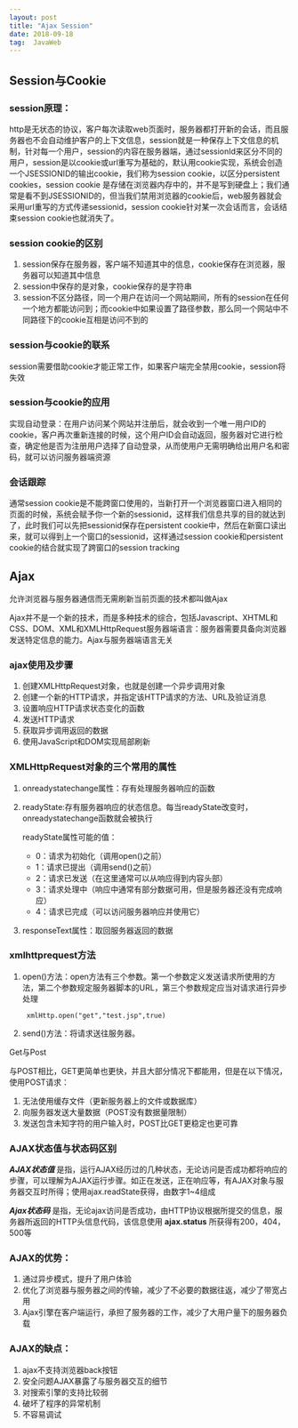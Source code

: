```yaml
---
layout: post                  
title: "Ajax Session"             
date: 2018-09-18               
tag:  JavaWeb
---
```


## Session与Cookie

### session原理：

 http是无状态的协议，客户每次读取web页面时，服务器都打开新的会话，而且服务器也不会自动维护客户的上下文信息，session就是一种保存上下文信息的机制，针对每一个用户，session的内容在服务器端，通过sessionId来区分不同的用户，session是以cookie或url重写为基础的，默认用cookie实现，系统会创造一个JSESSIONID的输出cookie，我们称为session cookie，以区分persistent cookies，session cookie 是存储在浏览器内存中的，并不是写到硬盘上；我们通常是看不到JSESSIONID的，但当我们禁用浏览器的cookie后，web服务器就会采用url重写的方式传递sessionid，session cookie针对某一次会话而言，会话结束session cookie也就消失了。

### **session cookie的区别**

1. session保存在服务器，客户端不知道其中的信息，cookie保存在浏览器，服务器可以知道其中信息
2. session中保存的是对象，cookie保存的是字符串
3. session不区分路径，同一个用户在访问一个网站期间，所有的session在任何一个地方都能访问到；而cookie中如果设置了路径参数，那么同一个网站中不同路径下的cookie互相是访问不到的

### session与cookie的联系

session需要借助cookie才能正常工作，如果客户端完全禁用cookie，session将失效

### session与cookie的应用

实现自动登录：在用户访问某个网站并注册后，就会收到一个唯一用户ID的cookie，客户再次重新连接的时候，这个用户ID会自动返回，服务器对它进行检查，确定他是否为注册用户选择了自动登录，从而使用户无需明确给出用户名和密码，就可以访问服务器端资源

### 会话跟踪

通常session cookie是不能跨窗口使用的，当新打开一个浏览器窗口进入相同的页面的时候，系统会赋予你一个新的sessionid，这样我们信息共享的目的就达到了，此时我们可以先把sessionid保存在persistent cookie中，然后在新窗口读出来，就可以得到上一个窗口的sessionid，这样通过session cookie和persistent cookie的结合就实现了跨窗口的session tracking

## Ajax

允许浏览器与服务器通信而无需刷新当前页面的技术都叫做Ajax

Ajax并不是一个新的技术，而是多种技术的综合，包括Javascript、XHTML和CSS、DOM、XML和XMLHttpRequest服务器端语言：服务器需要具备向浏览器发送特定信息的能力。Ajax与服务器端语言无关

### ajax使用及步骤

1. 创建XMLHttpRequest对象，也就是创建一个异步调用对象
2. 创建一个新的HTTP请求，并指定该HTTP请求的方法、URL及验证消息
3. 设置响应HTTP请求状态变化的函数
4. 发送HTTP请求
5. 获取异步调用返回的数据
6. 使用JavaScript和DOM实现局部刷新

### XMLHttpRequest对象的三个常用的属性

1. onreadystatechange属性：存有处理服务器响应的函数
2. readyState:存有服务器响应的状态信息。每当readyState改变时，onreadystatechange函数就会被执行
    
    readyState属性可能的值：

    - 0：请求为初始化（调用open()之前）
    - 1：请求已提出（调用send()之前）
    - 2：请求已发送（在这里通常可以从响应得到内容头部）
    - 3：请求处理中（响应中通常有部分数据可用，但是服务器还没有完成响应）
    - 4：请求已完成（可以访问服务器响应并使用它）
3. responseText属性：取回服务器返回的数据

### xmlhttprequest方法

1. open()方法：open方法有三个参数。第一个参数定义发送请求所使用的方法，第二个参数规定服务器脚本的URL，第三个参数规定应当对请求进行异步处理

        xmlHttp.open("get","test.jsp",true)

2. send()方法：将请求送往服务器。

Get与Post

与POST相比，GET更简单也更快，并且大部分情况下都能用，但是在以下情况，使用POST请求：
1. 无法使用缓存文件（更新服务器上的文件或数据库）
2. 向服务器发送大量数据（POST没有数据量限制）
3. 发送包含未知字符的用户输入时，POST比GET更稳定也更可靠

### AJAX状态值与状态码区别

***AJAX状态值*** 是指，运行AJAX经历过的几种状态，无论访问是否成功都将响应的步骤，可以理解为AJAX运行步骤。如正在发送，正在响应等，有AJAX对象与服务器交互时所得；使用ajax.readState获得，由数字1~4组成

***Ajax状态码*** 是指，无论ajax访问是否成功，由HTTP协议根据所提交的信息，服务器所返回的HTTP头信息代码，该信息使用 **ajax.status** 所获得有200，404，500等

### AJAX的优势：

1. 通过异步模式，提升了用户体验
2. 优化了浏览器与服务器之间的传输，减少了不必要的数据往返，减少了带宽占用
3. Ajax引擎在客户端运行，承担了服务器的工作，减少了大用户量下的服务器负载

### AJAX的缺点：

1. ajax不支持浏览器back按钮
2. 安全问题AJAX暴露了与服务器交互的细节
3. 对搜索引擎的支持比较弱
4. 破坏了程序的异常机制
5. 不容易调试
